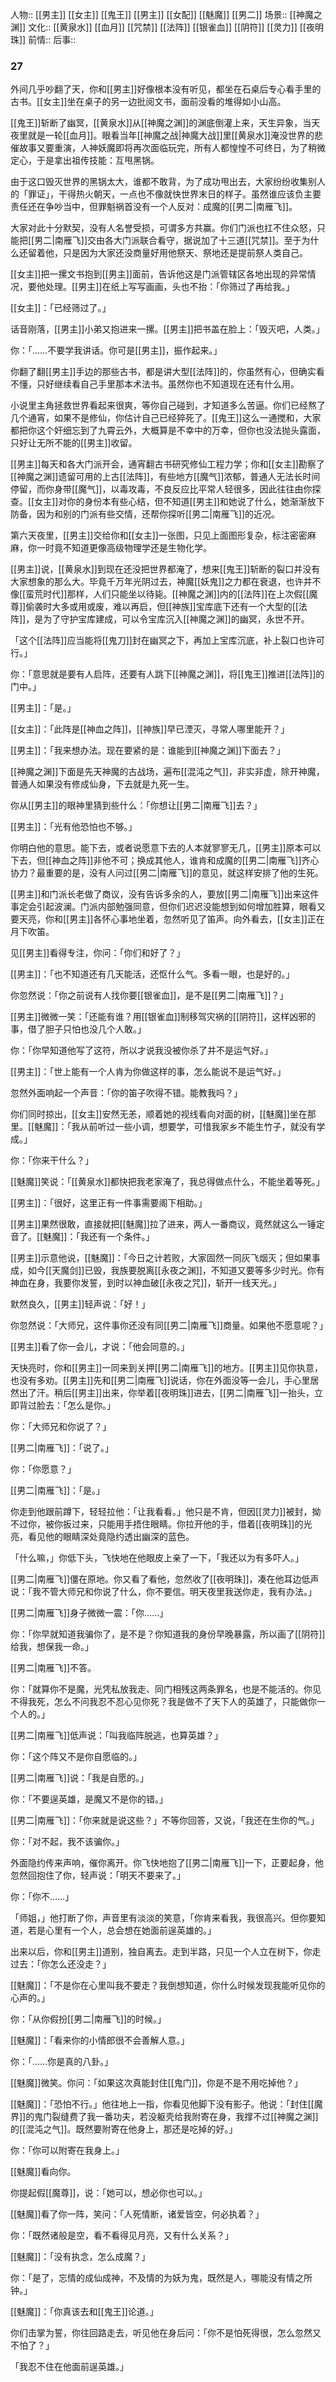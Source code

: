 人物:: [[男主]]  [[女主]] [[鬼王]] [[男主]] [[女配]] [[魅魔]] [[男二]]
场景:: [[神魔之渊]] 
文化:: [[黄泉水]] [[血月]] [[咒禁]] [[法阵]] [[银雀血]] [[阴符]] [[灵力]] [[夜明珠]] 
前情:: 
后事:: 

### 27

外间几乎吵翻了天，你和[[男主]]好像根本没有听见，都坐在石桌后专心看手里的古书。[[女主]]坐在桌子的另一边批阅文书，面前没看的堆得如小山高。

[[鬼王]]斩断了幽冥，[[黄泉水]]从[[神魔之渊]]的渊底倒灌上来，天生异象，当天夜里就是一轮[[血月]]。眼看当年[[神魔之战|神魔大战]]里[[黄泉水]]淹没世界的悲催故事又要重演，人神妖魔即将再次面临玩完，所有人都惶惶不可终日，为了稍微定心，于是拿出祖传技能：互甩黑锅。

由于这口毁灭世界的黑锅太大，谁都不敢背，为了成功甩出去，大家纷纷收集别人的「罪证」，干得热火朝天，一点也不像就快世界末日的样子。虽然谁应该负主要责任还在争吵当中，但罪魁祸首没有一个人反对：成魔的[[男二|南雁飞]]。

大家对此十分默契，没有人名誉受损，可谓多方共赢。你们门派也扛不住众怒，只能把[[男二|南雁飞]]交由各大门派联合看守，据说加了十三道[[咒禁]]。至于为什么还留着他，只是因为大家还没商量好用他祭天、祭地还是提前祭人类自己。

[[女主]]把一摞文书抱到[[男主]]面前，告诉他这是门派管辖区各地出现的异常情况，要他处理。[[男主]]在纸上写写画画，头也不抬：「你筛过了再给我。」

[[女主]]：「已经筛过了。」

话音刚落，[[男主]]小弟又抱进来一摞。[[男主]]把书盖在脸上：「毁灭吧，人类。」

你：「……不要学我讲话。你可是[[男主]]，振作起来。」

你翻了翻[[男主]]手边的那些古书，都是讲大型[[法阵]]的，你虽然有心，但确实看不懂，只好继续看自己手里那本术法书。虽然你也不知道现在还有什么用。

小说里主角拯救世界看起来很爽，等你自己碰到，才知道多么苦逼。你们已经熬了几个通宵，如果不是修仙，你估计自己已经猝死了。[[鬼王]]这么一通搅和，大家都把你这个奸细忘到了九霄云外，大概算是不幸中的万幸，但你也没法抛头露面，只好让无所不能的[[男主]]收留。

[[男主]]每天和各大门派开会，通宵翻古书研究修仙工程力学；你和[[女主]]勘察了[[神魔之渊]]遗留可用的上古[[法阵]]，有些地方[[魔气]]浓郁，普通人无法长时间停留，而你身带[[魔气]]，以毒攻毒，不良反应比平常人轻很多，因此往往由你探查。[[女主]]对你的身份本有些心结，但不知道[[男主]]和她说了什么，她渐渐放下防备，因为和别的门派有些交情，还帮你探听[[男二|南雁飞]]的近况。

第六天夜里，[[男主]]交给你和[[女主]]一张图，只见上面图形复杂，标注密密麻麻，你一时竟不知道更像高级物理学还是生物化学。

[[男主]]说，[[黄泉水]]到现在还没把世界都淹了，想来[[鬼王]]斩断的裂口并没有大家想象的那么大。毕竟千万年光阴过去，神魔[[妖鬼]]之力都在衰退，也许并不像[[蛮荒时代]]那样，人们只能坐以待毙。[[神魔之渊]]内的[[法阵]]在上次假[[魔尊]]偷袭时大多或用或废，难以再启，但[[神族]]宝库底下还有一个大型的[[法阵]]，是为了守护宝库建成，可以令宝库沉入[[神魔之渊]]的幽冥，永世不开。

「这个[[法阵]]应当能将[[鬼刀]]封在幽冥之下，再加上宝库沉底，补上裂口也许可行。」

你：「意思就是要有人启阵，还要有人跳下[[神魔之渊]]，将[[鬼王]]推进[[法阵]]的门中。」

[[男主]]：「是。」

[[女主]]：「此阵是[[神血之阵]]，[[神族]]早已湮灭，寻常人哪里能开？」

[[男主]]：「我来想办法。现在要紧的是：谁能到[[神魔之渊]]下面去？」

[[神魔之渊]]下面是先天神魔的古战场，遍布[[混沌之气]]，非实非虚，除开神魔，普通人如果没有修成仙身，下去就是九死一生。

你从[[男主]]的眼神里猜到些什么：「你想让[[男二|南雁飞]]去？」

[[男主]]：「光有他恐怕也不够。」

你明白他的意思。能下去，或者说愿意下去的人本就寥寥无几，[[男主]]原本可以下去，但[[神血之阵]]非他不可；换成其他人，谁肯和成魔的[[男二|南雁飞]]齐心协力？最重要的是，没有人问过[[男二|南雁飞]]的意见，就这样安排了他的生死。

[[男主]]和门派长老做了商议，没有告诉多余的人，要放[[男二|南雁飞]]出来这件事定会引起波澜。门派内部勉强同意，但你们迟迟没能想到如何增加胜算，眼看又要天亮，你和[[男主]]各怀心事地坐着，忽然听见了笛声。向外看去，[[女主]]正在月下吹笛。

见[[男主]]看得专注，你问：「你们和好了？」

[[男主]]：「也不知道还有几天能活，还怄什么气。多看一眼，也是好的。」

你忽然说：「你之前说有人找你要[[银雀血]]，是不是[[男二|南雁飞]]？」

[[男主]]微微一笑：「还能有谁？用[[银雀血]]制移驾灾祸的[[阴符]]，这样凶邪的事，借了胆子只怕也没几个人敢。」

你：「你早知道他写了这符，所以才说我没被你杀了并不是运气好。」

[[男主]]：「世上能有一个人肯为你做这样的事，怎么能说不是运气好。」

忽然外面响起一个声音：「你的笛子吹得不错。能教我吗？」

你们同时掠出，[[女主]]安然无恙，顺着她的视线看向对面的树，[[魅魔]]坐在那里。[[魅魔]]：「我从前听过一些小调，想要学，可惜我家乡不能生竹子，就没有学成。」

你：「你来干什么？」

[[魅魔]]笑说：「[[黄泉水]]都快把我老家淹了，我总得做点什么，不能坐着等死。」

[[男主]]：「很好，这里正有一件事需要阁下相助。」

[[男主]]果然很敢，直接就把[[魅魔]]拉了进来，两人一番商议，竟然就这么一锤定音了。[[魅魔]]：「我还有一个条件。」

[[男主]]示意他说，[[魅魔]]：「今日之计若败，大家固然一同灰飞烟灭；但如果事成，如今[[天魔剑]]已毁，我族要脱离[[永夜之渊]]，不知道又要等多少时光。你有神血在身，我要你发誓，到时以神血破[[永夜之咒]]，斩开一线天光。」

默然良久，[[男主]]轻声说：「好！」

你忽然说：「大师兄，这件事你还没有同[[男二|南雁飞]]商量。如果他不愿意呢？」

[[男主]]看了你一会儿，才说：「他会同意的。」

天快亮时，你和[[男主]]一同来到关押[[男二|南雁飞]]的地方。[[男主]]见你执意，也没有多劝。[[男主]]先和[[男二|南雁飞]]说话，你在外面没等一会儿，手心里居然出了汗。稍后[[男主]]出来，你举着[[夜明珠]]进去，[[男二|南雁飞]]一抬头，立即背过脸去：「怎么是你。」

你：「大师兄和你说了？」

[[男二|南雁飞]]：「说了。」

你：「你愿意？」

[[男二|南雁飞]]：「是。」

你走到他跟前蹲下，轻轻拉他：「让我看看。」他只是不肯，但因[[灵力]]被封，拗不过你，被你扳过来，只能用手捂住眼睛。你拉开他的手，借着[[夜明珠]]的光亮，看见他的眼睛深处竟隐约透出幽深的蓝色。

「什么嘛，」你低下头，飞快地在他眼皮上亲了一下，「我还以为有多吓人。」

[[男二|南雁飞]]僵在原地。你又看了看他，忽然收了[[夜明珠]]，凑在他耳边低声说：「我不管大师兄和你说了什么，你不要信。明天夜里我送你走，我有办法。」

[[男二|南雁飞]]身子微微一震：「你……」

你：「你早就知道我骗你了，是不是？你知道我的身份早晚暴露，所以画了[[阴符]]给我，想保我一命。」

[[男二|南雁飞]]不答。

你：「就算你不是魔，光凭私放我走、同门相残这两条罪名，也是不能活的。你见不得我死，怎么不问我忍不忍心见你死？我是做不了天下人的英雄了，只能做你一个人的。」

[[男二|南雁飞]]低声说：「叫我临阵脱逃，也算英雄？」

你：「这个阵又不是你自愿临的。」

[[男二|南雁飞]]说：「我是自愿的。」

你：「不要逞英雄，是魔又不是你的错。」

[[男二|南雁飞]]：「你来就是说这些？」不等你回答，又说，「我还在生你的气。」

你：「对不起，我不该骗你。」

外面隐约传来声响，催你离开。你飞快地抱了[[男二|南雁飞]]一下，正要起身，他忽然回抱住了你，轻声说：「明天不要来了。」

你：「你不……」

「师姐，」他打断了你，声音里有淡淡的笑意，「你肯来看我，我很高兴。但你要知道，若是心里有一个人，总会想在她面前逞英雄的。」

出来以后，你和[[男主]]道别，独自离去。走到半路，只见一个人立在树下，你走过去：「你怎么还没走？」

[[魅魔]]：「不是你在心里叫我不要走？我倒想知道，你什么时候发现我能听见你的心声的。」

你：「从你假扮[[男二|南雁飞]]的时候。」

[[魅魔]]：「看来你的小情郎很不会善解人意。」

你：「……你是真的八卦。」

[[魅魔]]微笑。你问：「如果这次真能封住[[鬼门]]，你是不是不用吃掉他？」

[[魅魔]]：「恐怕不行。」他往地上一指，你看见他脚下没有影子。他说：「封住[[魔界]]的鬼门裂缝费了我一番功夫，若没躯壳给我附寄在身，我撑不过[[神魔之渊]]的[[混沌之气]]。既然要附寄在他身上，那还是吃掉的好。」

你：「你可以附寄在我身上。」

[[魅魔]]看向你。

你提起假[[魔尊]]，说：「她可以，想必你也可以。」

[[魅魔]]看了你一阵，笑问：「人死情断，诸爱皆空，何必执着？」

你：「既然诸般是空，看不看得见月亮，又有什么关系？」

[[魅魔]]：「没有执念，怎么成魔？」

你：「是了，忘情的成仙成神，不及情的为妖为鬼，既然是人，哪能没有情之所钟。」

[[魅魔]]：「你真该去和[[鬼王]]论道。」

你们击掌为誓，你往回路走去，听见他在身后问：「你不是怕死得很，怎么忽然又不怕了？」

「我忍不住在他面前逞英雄。」